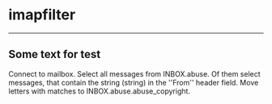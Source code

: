 # imapfilter
--------------------
Some text for test
--------------------
Connect to mailbox. Select all messages from INBOX.abuse. Of them select messages, that contain the string (string) in the ''From'' header field. Move letters with matches to INBOX.abuse.abuse_copyright.
